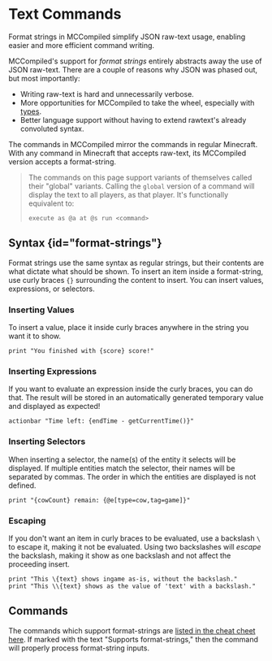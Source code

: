 # Text Commands

<primary-label ref="runtime"/>

<link-summary>
Format strings in MCCompiled simplify JSON raw-text usage, enabling easier and more efficient command writing.
</link-summary>

MCCompiled's support for *format strings* entirely abstracts away the use of JSON raw-text. There are a couple of
reasons why JSON was phased out, but most importantly:
- Writing raw-text is hard and unnecessarily verbose.
- More opportunities for MCCompiled to take the wheel, especially with [types](Types.md).
- Better language support without having to extend rawtext's already convoluted syntax.

The commands in MCCompiled mirror the commands in regular Minecraft. With any command in Minecraft that accepts raw-text,
its MCCompiled version accepts a format-string.

> The commands on this page support variants of themselves called their "global" variants. Calling the `global` version
> of a command will display the text to all players, as that player. It's functionally equivalent to:
> ```text
> execute as @a at @s run <command>
> ```

## Syntax {id="format-strings"}
Format strings use the same syntax as regular strings, but their contents are what dictate what should be shown. To insert
an item inside a format-string, use curly braces `{}` surrounding the content to insert. You can insert values, expressions,
or selectors.

### Inserting Values
To insert a value, place it inside curly braces anywhere in the string you want it to show.
```%lang%
print "You finished with {score} score!"
```

### Inserting Expressions
If you want to evaluate an expression inside the curly braces, you can do that. The result will be stored in an
 automatically generated temporary value and displayed as expected!
```%lang%
actionbar "Time left: {endTime - getCurrentTime()}"
```

### Inserting Selectors
When inserting a selector, the name(s) of the entity it selects will be displayed. If multiple entities match the
selector, their names will be separated by commas. The order in which the entities are displayed is not defined.
```%lang%
print "{cowCount} remain: {@e[type=cow,tag=game]}"
```

### Escaping
If you don't want an item in curly braces to be evaluated, use a backslash `\` to escape it, making it not be evaluated.
Using two backslashes will *escape* the backslash, making it show as one backslash and not affect the proceeding
insert.
```%lang%
print "This \{text} shows ingame as-is, without the backslash."
print "This \\{text} shows as the value of 'text' with a backslash."
```

## Commands
The commands which support format-strings are [listed in the cheat cheet here](Cheat-Sheet.md#commands-text). If marked
with the text "<format color="CadetBlue">Supports format-strings</format>," then the command will properly process
format-string inputs.